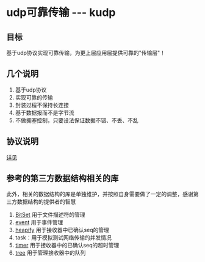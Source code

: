 # udp可靠传输 --- kudp

## **目标**
基于udp协议实现可靠传输，为更上层应用层提供可靠的"传输层"！

## **几个说明**

1. 基于udp协议
2. 实现可靠的传输
3. 封装过程不保持长连接
4. 基于数据报而不是字节流
5. 不做拥塞控制，只要设法保证数据不错、不丢、不乱

## **协议说明**
 [详见](./doc/kudp.md)

## **参考的第三方数据结构相关的库**

此外，相关的数据结构的库是单独维护，并按照自身需要做了一定的调整，感谢第三方数据结构的提供者的智慧

1. [BitSet](https://github.com/mattkrick/fast-bitset)  用于文件描述符的管理
2. [event](https://github.com/dannnney/weapp-event)    用于事件管理
3. [heapify](https://github.com/luciopaiva/heapify)    用于接收器中已确认seq的管理
4. task：用于模拟测试网络传输的并发情况
5. [timer](https://github.com/husa/timer.js)           用于接收器中的已确认seq的超时管理
6. [tree](https://github.com/vadimg/js_bintrees)       用于管理接收器中的队列

